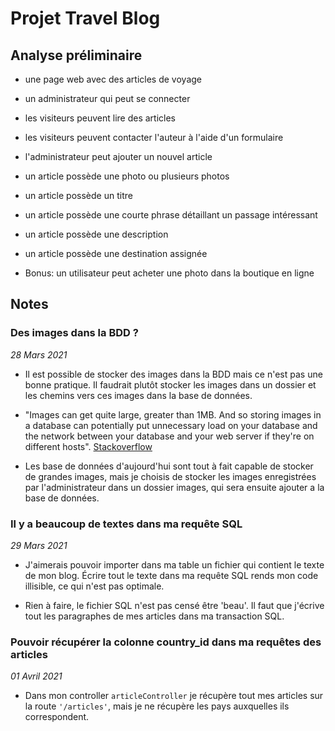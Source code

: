 # Projet Travel Blog 

## Analyse préliminaire 

- une page web avec des articles de voyage 
- un administrateur qui peut se connecter 
- les visiteurs peuvent lire des articles 
- les visiteurs peuvent contacter l'auteur à l'aide d'un formulaire 
- l'administrateur peut ajouter un nouvel article
- un article possède une photo ou plusieurs photos
- un article possède un titre 
- un article possède une courte phrase détaillant un passage intéressant
- un article possède une description 
- un article possède une destination assignée 

- Bonus: un utilisateur peut acheter une photo dans la boutique en ligne

## Notes 

### Des images dans la BDD ?

_28 Mars 2021_

- Il est possible de stocker des images dans la BDD mais ce n'est pas une bonne pratique. 
Il faudrait plutôt stocker les images dans un dossier et les chemins vers ces images dans la base de données. 

- "Images can get quite large, greater than 1MB. And so storing images in a database can potentially put unnecessary load on your database and the network between your database and your web server if they're on different hosts".
[Stackoverflow](https://stackoverflow.com/questions/6472233/can-i-store-images-in-mysql)

- Les base de données d'aujourd'hui sont tout à fait capable de stocker de grandes images, mais je choisis de stocker les images enregistrées par l'administrateur dans un dossier images, qui sera ensuite ajouter a la base de données. 

### Il y a beaucoup de textes dans ma requête SQL

_29 Mars 2021_

- J'aimerais pouvoir importer dans ma table un fichier qui contient le texte de mon blog. Écrire tout le texte dans ma requête SQL rends mon code illisible, ce qui n'est pas optimale. 

- Rien à faire, le fichier SQL n'est pas censé être 'beau'. Il faut que j'écrive tout les paragraphes de mes articles dans ma transaction SQL. 

### Pouvoir récupérer la colonne country_id dans ma requêtes des articles

_01 Avril 2021_

- Dans mon controller ```articleController``` je récupère tout mes articles sur la route ```'/articles'```, mais je ne récupère les pays auxquelles ils correspondent. 

